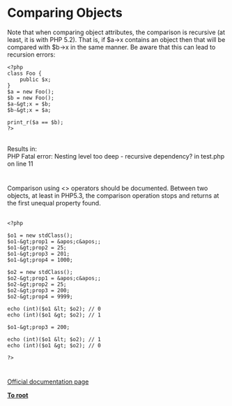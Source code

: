 # Comparing Objects



Note that when comparing object attributes, the comparison is recursive (at least, it is with PHP 5.2). That is, if $a-&gt;x contains an object then that will be compared with $b-&gt;x in the same manner. Be aware that this can lead to recursion errors:<br>

```
<?php
class Foo {
    public $x;
}
$a = new Foo();
$b = new Foo();
$a-&gt;x = $b;
$b-&gt;x = $a;

print_r($a == $b);
?>
```
<br>Results in:<br>PHP Fatal error:  Nesting level too deep - recursive dependency? in test.php on line 11  

#

Comparison using &lt;&gt; operators should be documented.  Between two objects, at least in PHP5.3, the comparison operation stops and returns at the first unequal property found.<br><br>

```
<?php

$o1 = new stdClass();
$o1-&gt;prop1 = &apos;c&apos;;
$o1-&gt;prop2 = 25;
$o1-&gt;prop3 = 201;
$o1-&gt;prop4 = 1000;

$o2 = new stdClass();
$o2-&gt;prop1 = &apos;c&apos;;
$o2-&gt;prop2 = 25;
$o2-&gt;prop3 = 200;
$o2-&gt;prop4 = 9999;

echo (int)($o1 &lt; $o2); // 0
echo (int)($o1 &gt; $o2); // 1

$o1-&gt;prop3 = 200;

echo (int)($o1 &lt; $o2); // 1
echo (int)($o1 &gt; $o2); // 0

?>
```
  

#

[Official documentation page](https://www.php.net/manual/en/language.oop5.object-comparison.php)

**[To root](/README.md)**